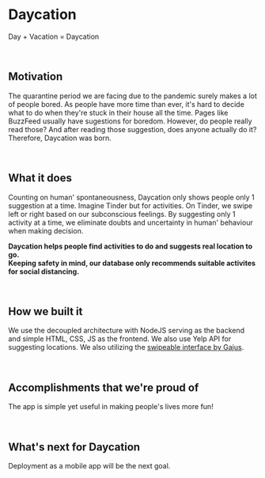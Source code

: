# Daycation
Day + Vacation = Daycation

<br />

## Motivation
The quarantine period we are facing due to the pandemic surely makes a lot of people bored. As people have more time than ever, it's hard to decide what to do when they're stuck in their house all the time. Pages like BuzzFeed usually have sugestions for boredom. However, do people really read those? And after reading those suggestion, does anyone actually do it?
Therefore, Daycation was born. 

<br />

## What it does
Counting on human' spontaneousness, Daycation only shows people only 1 suggestion at a time. Imagine Tinder but for activities. On Tinder, we swipe left or right based on our subconscious feelings. By suggesting only 1 activity at a time, we eliminate doubts and uncertainty in human' behaviour when making decision.

**Daycation helps people find activities to do and suggests real location to go. <br />Keeping safety in mind, our database only recommends suitable activites for social distancing.**

<br />

## How we built it
We use the decoupled architecture with NodeJS serving as the backend and simple HTML, CSS, JS as the frontend. We also use Yelp API for suggesting locations.
We also utilizing the [swipeable interface by Gajus](https://github.com/gajus/swing).

<br />

## Accomplishments that we're proud of
The app is simple yet useful in making people's lives more fun!

<br />

## What's next for Daycation
Deployment as a mobile app will be the next goal.
